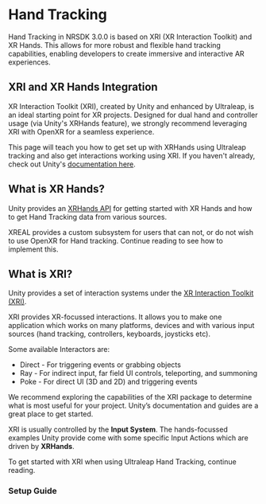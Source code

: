 # Hand Tracking

Hand Tracking in NRSDK 3.0.0 is based on XRI (XR Interaction Toolkit) and XR Hands. This allows for more robust and flexible hand tracking capabilities, enabling developers to create immersive and interactive AR experiences.

## XRI and XR Hands Integration

XR Interaction Toolkit (XRI), created by Unity and enhanced by Ultraleap, is an ideal starting point for XR projects. Designed for dual hand and controller usage (via Unity's XRHands feature), we strongly recommend leveraging XRI with OpenXR for a seamless experience.

This page will teach you how to get set up with XRHands using Ultraleap tracking and also get interactions working using XRI. If you haven't already, check out Unity's [documentation here](https://docs.unity3d.com/Packages/com.unity.xr.interaction.toolkit@2.4/manual/index.html).

## What is XR Hands?

Unity provides an [XRHands API](https://docs.unity3d.com/Packages/com.unity.xr.hands@1.2/manual/index.html) for getting started with XR Hands and how to get Hand Tracking data from various sources.

XREAL provides a custom subsystem for users that can not, or do not wish to use OpenXR for Hand tracking. Continue reading to see how to implement this.

## What is XRI?

Unity provides a set of interaction systems under the [XR Interaction Toolkit (XRI)](https://docs.unity3d.com/Packages/com.unity.xr.interaction.toolkit@2.3/manual/index.html).

XRI provides XR-focussed interactions. It allows you to make one application which works on many platforms, devices and with various input sources (hand tracking, controllers, keyboards, joysticks etc).

Some available Interactors are:

- Direct - For triggering events or grabbing objects
- Ray - For indirect input, far field UI controls, teleporting, and summoning
- Poke - For direct UI (3D and 2D) and triggering events

We recommend exploring the capabilities of the XRI package to determine what is most useful for your project. Unity’s documentation and guides are a great place to get started.

XRI is usually controlled by the **Input System**. The hands-focussed examples Unity provide come with some specific Input Actions which are driven by **XRHands**.

To get started with XRI when using Ultraleap Hand Tracking, continue reading.

### Setup Guide

